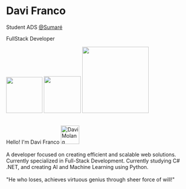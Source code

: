 <div>
    <h1>Davi Franco</h1> 
</div>

<p>Student ADS <a href="https://www.sumare.edu.br/">@Sumaré</a></p>
   <p>FullStack Developer</p>

   
<div>
   <a href="https:" target="_blank"><img style="width: 98px;" src="https://img.shields.io/badge/dabiliam-5b1092?style=for-the-badge&logo=instagram&logoColor=white&amp target="_blank"></a>
   <a href="https://www.linkedin.com/in/davi-franco-b834532b7/" target="_blank"><img style="width: 100px;" src="https://img.shields.io/badge/Davi%20Franco-5b1092?style=for-the-badge&logo=linkedin&logoColor=white&amp target="_blank"></a>
   <a href="mailto:08davidev@gmail.com" target="_blank"><img style="width: 180px;" src="https://img.shields.io/badge/08davidev@gmail.com-5b1092?style=for-the-badge&logo=gmail&logoColor=white&amp target="_blank"></a>
</div>


 <div>
     <div style="display: inline_block">
        <br>
        <p>
        Hello! I'm Davi Franco <img align="" height="50" alt="Davi Molang" src="https://github.com/DabiLiam/DabiLiam/assets/130109019/c17b6eb2-f298-4b80-b11e-7e57aea636ae"> 
        <br> 
        <br>
        A developer focused on creating efficient and scalable web solutions. Currently specialized in Full-Stack Development. Currently studying C# .NET, and creating AI and Machine Learning using Python.
        <br>
        <br>
        "He who loses, achieves virtuous genius through sheer force of will!"
        </p>
     </div>

